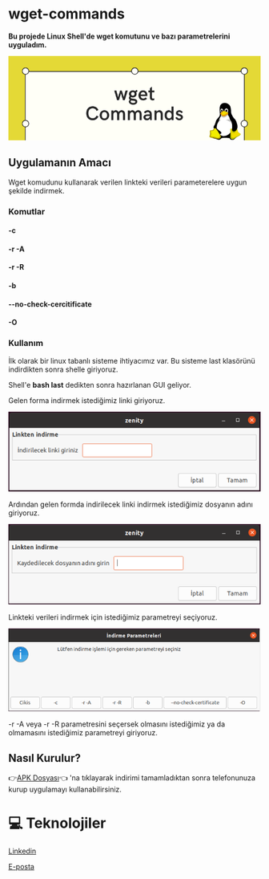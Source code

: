 # wget-commands

<b>Bu projede Linux Shell'de <b>wget</b> komutunu ve bazı parametrelerini uyguladım.</b>

<img src="wget/resim5.PNG">


## Uygulamanın Amacı
Wget komudunu kullanarak verilen linkteki verileri parameterelere uygun şekilde indirmek. 


### Komutlar

#### -c

#### -r -A

#### -r -R

#### -b

#### --no-check-cercitificate

#### -O

### Kullanım
İlk olarak bir linux tabanlı sisteme ihtiyacımız var.
Bu sisteme last klasörünü indirdikten sonra shelle giriyoruz.

Shell'e    <b>bash last</b>   dedikten sonra hazırlanan GUI geliyor.

Gelen forma indirmek istediğimiz linki giriyoruz.

<img src="wget/resim1.PNG" > 


Ardından gelen formda indirilecek linki indirmek istediğimiz dosyanın adını giriyoruz.

<img src="wget/resim2.PNG" > 

Linkteki verileri indirmek için istediğimiz parametreyi seçiyoruz.

<img src="wget/resim3.PNG" > 

-r -A  veya  -r  -R  parametresini seçersek olmasını istediğimiz ya da olmamasını istediğimiz parametreyi giriyoruz.



## Nasıl Kurulur?
👉[APK Dosyası](https://github.com/ahmetmert1/agnocalculator/blob/master/app-release.apk)👈 'na tıklayarak indirimi tamamladıktan sonra telefonunuza kurup uygulamayı kullanabilirsiniz.


 
# 💻 Teknolojiler 












[Linkedin](https://www.linkedin.com/in/ahmet-mert-öz)

[E-posta](ahmetmertoz11@gmail.com)
